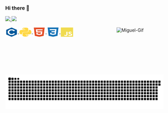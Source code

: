 ### Hi there 👋

<div>
  <!-- [https://github.com/anuraghazra/github-readme-stats#all-inbuilt-themes--] -->
  <a href="https://github.com/SnowZone18">
  <img height="180em" src="https://github-readme-stats.vercel.app/api?username=SnowZone18&show_icons=true&theme=dracula&include_all_commits=true&count_private=true"/>
  <img height="180em" src="https://github-readme-stats.vercel.app/api/top-langs/?username=anuraghazra&layout=compact&theme=dracula&langs_count=8"/>
</div>

<div style="display: inline_block"><br>
  <!-- <img align="center" alt="Miguel-" height="30" width="40" src="#"/> -->
  <img align="center" alt="Miguel-C" height="30" width="40" src="https://raw.githubusercontent.com/devicons/devicon/master/icons/c/c-plain.svg"/>
  <img align="center" alt="Miguel-Python" height="30" width="40" src="https://raw.githubusercontent.com/devicons/devicon/master/icons/python/python-plain.svg"/>
  <img align="center" alt="Miguel-HTML" height="30" width="40" src="https://raw.githubusercontent.com/devicons/devicon/master/icons/html5/html5-plain.svg"/>
  <img align="center" alt="Miguel-CSS" height="30" width="40" src="https://raw.githubusercontent.com/devicons/devicon/master/icons/css3/css3-plain.svg"/>
  <img align="center" alt="Miguel-JS" height="30" width="40" src="https://raw.githubusercontent.com/devicons/devicon/master/icons/javascript/javascript-plain.svg"/>
  <img align="right" alt="Miguel-Gif" height="150" width="150" src="https://avatars.githubusercontent.com/u/73616916?v=4"/>
</div>
 
  ##

<div>
  <img />
</div>

![Snake animation](https://github.com/SnowZone18/SnowZone18/blob/output/github-contribution-grid-snake.svg)
